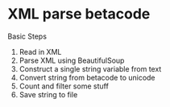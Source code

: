 # XML parse betacode

Basic Steps
1. Read in XML
2. Parse XML using BeautifulSoup
3. Construct a single string variable from text
4. Convert string from betacode to unicode
5. Count and filter some stuff
6. Save string to file
